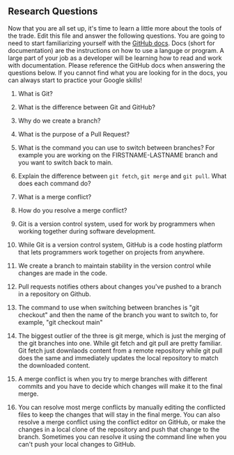## Research Questions 

Now that you are all set up, it's time to learn a little more about the tools of the trade. Edit this file and answer the following questions. You are going to need to start familiarizing yourself with the [GitHub docs](https://docs.github.com/en). Docs (short for documentation) are the instructions on how to use a languge or program. A large part of your job as a developer will be learning how to read and work with documentation. Please reference the GitHub docs when answering the questions below. If you cannot find what you are looking for in the docs, you can always start to practice your Google skills!

1. What is Git?
2. What is the difference between Git and GitHub?
3. Why do we create a branch?
4. What is the purpose of a Pull Request?
5. What is the command you can use to switch between branches? For example you are working on the FIRSTNAME-LASTNAME branch and you want to switch back to main.
6. Explain the difference between `git fetch`, `git merge` and `git pull`. What does each command do?
7. What is a merge conflict?
8. How do you resolve a merge conflict?

1. Git is a version control system, used for work by programmers when working together during software development.
2. While Git is a version control system, GitHub is a code hosting platform that lets programmers work together on projects from anywhere.
3. We create a branch to maintain stability in the version control while changes are made in the code.
4. Pull requests notifies others about changes you've pushed to a branch in a repository on Github.
5. The command to use when switching between branches is "git checkout" and then the name of the branch you want to switch to, for example, "git checkout main"
6. The biggest outlier of the three is git merge, which is just the merging of the git branches into one. While git fetch and git pull are pretty familiar. Git fetch just downlaods content from a remote repository while git pull does the same and immediately updates the local repository to match the downloaded content.
7. A merge conflict is when you try to merge branches with different commits and you have to decide which changes will make it to the final merge.
8. You can resolve most merge conflicts by manually editing the conflicted files to keep the changes that will stay in the final merge. You can also resolve a merge conflict using the conflict editor on GitHub, or make the changes in a local clone of the repository and push that change to the branch. Sometimes you can resolve it using the command line when you can't push your local changes to GitHub. 
